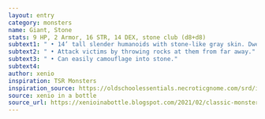 ```yaml
---
layout: entry 
category: monsters
name: Giant, Stone
stats: 9 HP, 2 Armor, 16 STR, 14 DEX, stone club (d8+d8)
subtext1: " • 14’ tall slender humanoids with stone-like gray skin. Dwell in caverns or build primitive homes of stone in valleys."
subtext2: " • Attack victims by throwing rocks at them from far away."
subtext3: " • Can easily camouflage into stone."
subtext4: 
author: xenio
inspiration: TSR Monsters
inspiration_source: https://oldschoolessentials.necroticgnome.com/srd/index.php/Monster_Descriptions
source: xenio in a bottle
source_url: https://xenioinabottle.blogspot.com/2021/02/classic-monsters-for-cairnito-part-1.html
---
```

